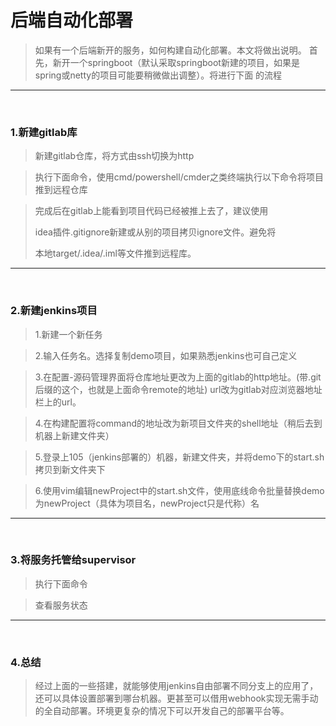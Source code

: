 # 后端自动化部署

> 如果有一个后端新开的服务，如何构建自动化部署。本文将做出说明。 首先，新开一个springboot（默认采取springboot新建的项目，如果是spring或netty的项目可能要稍微做出调整）。将进行下面 的流程

---
&nbsp;
### 1.新建gitlab库
> 新建gitlab仓库，将方式由ssh切换为http

> 执行下面命令，使用cmd/powershell/cmder之类终端执行以下命令将项目推到远程仓库


> 完成后在gitlab上能看到项目代码已经被推上去了，建议使用
> 
> idea插件.gitignore新建或从别的项目拷贝ignore文件。避免将
> 
> 本地target/.idea/.iml等文件推到远程库。
  
---
&nbsp;

### 2.新建jenkins项目

> 1.新建一个新任务

> 2.输入任务名。选择复制demo项目，如果熟悉jenkins也可自己定义

> 3.在配置-源码管理界面将仓库地址更改为上面的gitlab的http地址。(带.git后缀的这个，也就是上面命令remote的地址)
> url改为gitlab对应浏览器地址栏上的url。

> 4.在构建配置将command的地址改为新项目文件夹的shell地址（稍后去到机器上新建文件夹）


> 5.登录上105（jenkins部署的）机器，新建文件夹，并将demo下的start.sh拷贝到新文件夹下

> 6.使用vim编辑newProject中的start.sh文件，使用底线命令批量替换demo为newProject（具体为项目名，newProject只是代称）名




---
&nbsp;
### 3.将服务托管给supervisor

> 执行下面命令


> 查看服务状态



--- 
&nbsp;
### 4.总结

> 经过上面的一些搭建，就能够使用jenkins自由部署不同分支上的应用了，还可以具体设置部署到哪台机器。更甚至可以借用webhook实现无需手动的全自动部署。环境更复杂的情况下可以开发自己的部署平台等。